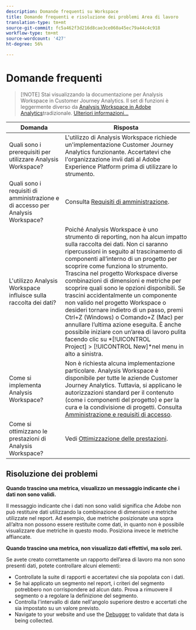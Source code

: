 ```yaml
---
description: Domande frequenti su Workspace
title: Domande frequenti e risoluzione dei problemi Area di lavoro
translation-type: tm+mt
source-git-commit: fc5a462f3d216d8cae3ce060a45ec79a44c4c918
workflow-type: tm+mt
source-wordcount: '427'
ht-degree: 56%

---
```



# Domande frequenti

>[!NOTE] Stai visualizzando la documentazione per  Analysis Workspace in Customer Journey Analytics. Il set di funzioni è leggermente diverso da [Analysis Workspace in Adobe  Analytics](https://docs.adobe.com/content/help/it-IT/analytics/analyze/analysis-workspace/home.html)tradizionale. [Ulteriori informazioni...](/help/getting-started/cja-aa.md)

| Domanda | Risposta |
|--- |--- |
| Quali sono i prerequisiti per utilizzare  Analysis Workspace? | L&#39;utilizzo di  Analysis Workspace richiede un&#39;implementazione Customer Journey Analytics funzionante. Accertatevi che l&#39;organizzazione invii dati al Adobe Experience Platform  prima di utilizzare lo strumento. |
| Quali sono i requisiti di amministrazione e di accesso per Analysis Workspace? | Consulta  [Requisiti di amministrazione](/help/analysis-workspace/workspace-faq/frequently-asked-questions-analysis-workspace.md). |
| L&#39;utilizzo  Analysis Workspace influisce sulla raccolta dei dati? | Poiché Analysis Workspace è uno strumento di reporting, non ha alcun impatto sulla raccolta dei dati. Non ci saranno ripercussioni in seguito al trascinamento di componenti all’interno di un progetto per scoprire come funziona lo strumento. Trascina nel progetto Workspace diverse combinazioni di dimensioni e metriche per scoprire quali sono le opzioni disponibili. Se trascini accidentalmente un componente non valido nel progetto Workspace o desideri tornare indietro di un passo, premi Ctrl+Z (Windows) o Comando+Z (Mac) per annullare l’ultima azione eseguita. È anche possibile iniziare con un’area di lavoro pulita facendo clic su *[!UICONTROL Project] > [!UICONTROL New]*nel menu in alto a sinistra. |
| Come si implementa Analysis Workspace? | Non è richiesta alcuna implementazione particolare.  Analysis Workspace è disponibile per tutte le aziende Customer Journey Analytics. Tuttavia, si applicano le autorizzazioni standard per il contenuto (come i componenti del progetto) e per la cura e la condivisione di progetti. Consulta [Amministrazione e requisiti di accesso](/help/analysis-workspace/workspace-faq/frequently-asked-questions-analysis-workspace.md). |
| Come si ottimizzano le prestazioni di Analysis Workspace? | Vedi [Ottimizzazione delle prestazioni](/help/analysis-workspace/workspace-faq/optimizing-performance.md). |

## Risoluzione dei problemi

**Quando trascino una metrica, visualizzo un messaggio indicante che i dati non sono validi.**

Il messaggio indicante che i dati non sono validi significa che Adobe non può restituire dati utilizzando la combinazione di dimensioni e metriche utilizzate nel report. Ad esempio, due metriche posizionate una sopra all’altra non possono essere restituite come dati, in quanto non è possibile visualizzare due metriche in questo modo. Posiziona invece le metriche affiancate.

**Quando trascino una metrica, non visualizzo dati effettivi, ma solo zeri.**

Se avete creato correttamente un rapporto dell’area di lavoro ma non sono presenti dati, potete controllare alcuni elementi:

* Controllate la suite di rapporti e accertatevi che sia popolata con i dati.
* Se hai applicato un segmento nel report, i criteri del segmento potrebbero non corrispondere ad alcun dato. Prova a rimuovere il segmento o a regolare la definizione del segmento.
* Controlla l&#39;intervallo di date nell&#39;angolo superiore destro e accertati che sia impostato su un valore previsto.
* Navigate to your website and use the [Debugger](https://docs.adobe.com/content/help/it-IT/debugger/using/experience-cloud-debugger.html) to validate that data is being collected.